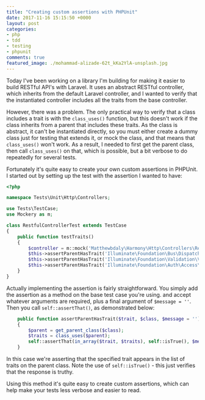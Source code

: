 ```yaml
---
title: "Creating custom assertions with PHPUnit"
date: 2017-11-16 15:15:50 +0000
layout: post
categories:
- php
- tdd
- testing
- phpunit
comments: true
featured_image: ./mohammad-alizade-62t_kKa2YlA-unsplash.jpg
---
```


Today I've been working on a library I'm building for making it easier to build RESTful API's with Laravel. It uses an abstract RESTful controller, which inherits from the default Laravel controller, and I wanted to verify that the instantiated controller includes all the traits from the base controller.

However, there was a problem. The only practical way to verify that a class includes a trait is with the `class_uses()` function, but this doesn't work if the class inherits from a parent that includes these traits. As the class is abstract, it can't be instantiated directly, so you must either create a dummy class just for testing that extends it, or mock the class, and that means that `class_uses()` won't work. As a result, I needed to first get the parent class, then call `class_uses()` on that, which is possible, but a bit verbose to do repeatedly for several tests.

Fortunately it's quite easy to create your own custom assertions in PHPUnit. I started out by setting up the test with the assertion I wanted to have:

```php
<?php

namespace Tests\Unit\Http\Controllers;

use Tests\TestCase;
use Mockery as m;

class RestfulControllerTest extends TestCase
{
    public function testTraits()
    {
        $controller = m::mock('Matthewbdaly\Harmony\Http\Controllers\RestfulController')->makePartial();
        $this->assertParentHasTrait('Illuminate\Foundation\Bus\DispatchesJobs', $controller);
        $this->assertParentHasTrait('Illuminate\Foundation\Validation\ValidatesRequests', $controller);
        $this->assertParentHasTrait('Illuminate\Foundation\Auth\Access\AuthorizesRequests', $controller);
    }
}
```

Actually implementing the assertion is fairly straightforward. You simply add the assertion as a method on the base test case you're using. and accept whatever arguments are required, plus a final argument of `$message = ''`. Then you call `self::assertThat()`, as demonstrated below:

```php
    public function assertParentHasTrait($trait, $class, $message = '')
    {
        $parent = get_parent_class($class);
        $traits = class_uses($parent);
        self::assertThat(in_array($trait, $traits), self::isTrue(), $message);
    }
```

In this case we're asserting that the specified trait appears in the list of traits on the parent class. Note the use of `self::isTrue()` - this just verifies that the response is truthy.

Using this method it's quite easy to create custom assertions, which can help make your tests less verbose and easier to read.
